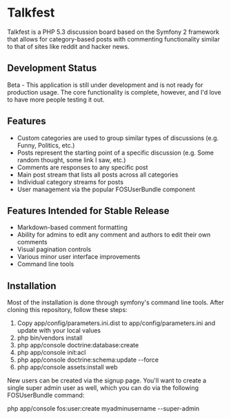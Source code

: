 Talkfest
==========

Talkfest is a PHP 5.3 discussion board based on the Symfony 2 framework that allows for category-based posts with commenting functionality similar to that of sites like reddit and hacker news.

## Development Status

Beta - This application is still under development and is not ready for production usage.  The core functionality is complete, however, and I'd love to have more people testing it out.

## Features

* Custom categories are used to group similar types of discussions (e.g. Funny, Politics, etc.)
* Posts represent the starting point of a specific discussion (e.g. Some random thought, some link I saw, etc.)
* Comments are responses to any specific post
* Main post stream that lists all posts across all categories
* Individual category streams for posts
* User management via the popular FOSUserBundle component

## Features Intended for Stable Release

* Markdown-based comment formatting
* Ability for admins to edit any comment and authors to edit their own comments
* Visual pagination controls
* Various minor user interface improvements
* Command line tools

## Installation

Most of the installation is done through symfony's command line tools.  After cloning this repository, follow these steps:

1. Copy app/config/parameters.ini.dist to app/config/parameters.ini and update with your local values
2. php bin/vendors install
3. php app/console doctrine:database:create
4. php app/console init:acl
5. php app/console doctrine:schema:update --force
6. php app/console assets:install web

New users can be created via the signup page.  You'll want to create a single super admin user as well, which you can do via the following FOSUserBundle command:

php app/console fos:user:create myadminusername --super-admin